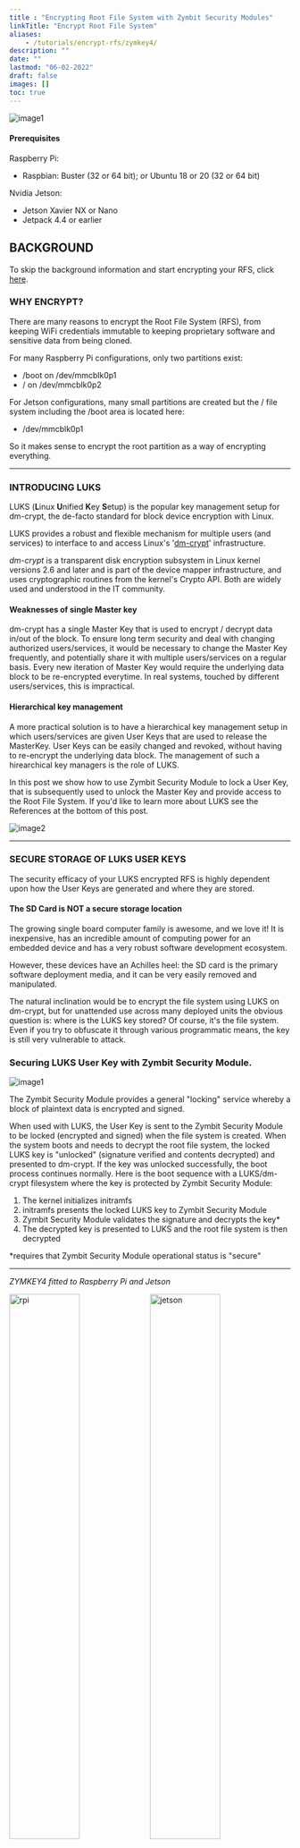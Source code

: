 ```yaml
---
title : "Encrypting Root File System with Zymbit Security Modules"
linkTitle: "Encrypt Root File System"
aliases:
    - /tutorials/encrypt-rfs/zymkey4/
description: ""
date: ""
lastmod: "06-02-2022"
draft: false
images: []
toc: true
---
```


![image1](erfs1.png)

#### Prerequisites

Raspberry Pi:
* Raspbian: Buster (32 or 64 bit); or Ubuntu 18 or 20 (32 or 64 bit)

Nvidia Jetson:
* Jetson Xavier NX or Nano
* Jetpack 4.4 or earlier

## **BACKGROUND** 

To skip the background information and start encrypting your RFS, click [here](#how-to-encrypt).

### WHY ENCRYPT?

There are many reasons to encrypt the Root File System (RFS), from keeping WiFi credentials immutable to keeping proprietary software and sensitive data from being cloned.

For many Raspberry Pi configurations, only two partitions exist:

* /boot   <nbsp> on    /dev/mmcblk0p1
* /          on   /dev/mmcblk0p2

For Jetson configurations, many small partitions are created but the / file system including the /boot area is located here:

* /dev/mmcblk0p1


So it makes sense to encrypt the root partition as a way of encrypting everything.


------------

### INTRODUCING LUKS

LUKS (**L**inux **U**nified **K**ey **S**etup) is the popular key management setup for dm-crypt, the de-facto standard for block device encryption with Linux.

LUKS provides a robust and flexible mechanism for multiple users (and services) to interface to and access Linux's '[dm-crypt](https://wiki.archlinux.org/index.php/dm-crypt)' infrastructure.

_dm-crypt_ is a transparent disk encryption subsystem in Linux kernel versions 2.6 and later and is part of the device mapper infrastructure, and uses cryptographic routines from the kernel's Crypto API. Both are widely used and understood in the IT community.



#### Weaknesses of single Master key
dm-crypt has a single Master Key that is used to encrypt / decrypt data in/out of the block. To ensure long term security and deal with changing authorized users/services, it would be necessary to change the Master Key frequently, and potentially share it with multiple users/services on a regular basis. Every new iteration of Master Key would require the underlying data block to be re-encrypted everytime. In real systems, touched by different users/services, this is impractical.

#### Hierarchical key management
A more practical solution is to have a hierarchical  key management setup  in which users/services are given User Keys that are used to release the MasterKey.  User Keys can be easily changed and revoked, without having to re-encrypt the underlying data block.
The management of such a hirearchical key managers is the role of LUKS.

In this post we show how to use Zymbit Security Module to lock a User Key, that is subsequently used to unlock the Master Key and provide access to the Root File System. If you'd like to learn more about LUKS see the References at the bottom of this post.

![image2](erfs2.png)

--------

### SECURE STORAGE OF LUKS USER KEYS
The security efficacy of your LUKS encrypted RFS is highly dependent upon how the User Keys are generated and where they are stored.

#### The SD Card is NOT a secure storage location

The growing single board computer family is awesome, and we love it! It is inexpensive, has an incredible amount of computing power for an embedded device and has a very robust software development ecosystem.

However, these devices have an Achilles heel: the SD card is the primary software deployment media, and it can be very easily removed and manipulated.

The natural inclination would be to encrypt the file system using LUKS on dm-crypt, but for unattended use across many deployed units the obvious question is: where is the LUKS key stored? Of course, it's the file system. Even if you try to obfuscate it through various programmatic means, the key is still very vulnerable to attack.



### Securing LUKS User Key with Zymbit Security Module.

![image1](erfs1.png)



The Zymbit Security Module provides a general "locking" service whereby a block of plaintext data is encrypted and signed.

When used with LUKS, the User Key is sent to the Zymbit Security Module to be locked (encrypted and signed) when the file system is created. When the system boots and needs to decrypt the root file system, the locked LUKS key is "unlocked" (signature verified and contents decrypted) and presented to dm-crypt. If the key was unlocked successfully, the boot process continues normally. Here is the boot sequence with a LUKS/dm-crypt filesystem where the key is protected by Zymbit Security Module:

1. The kernel initializes initramfs
2. initramfs presents the locked LUKS key to Zymbit Security Module
3. Zymbit Security Module validates the signature and decrypts the key*
4. The decrypted key is presented to LUKS and the root file system is then decrypted

*requires that Zymbit Security Module operational status is "secure"


------
_ZYMKEY4 fitted to Raspberry Pi and Jetson_

<p><img src="erfs3.png" alt="rpi" width="50%"><img src="jetson3.png" alt="jetson" width="50%"></p>

**Zymbit Security Module Authenticates Host System Before Unlocking LUKS Key**

One of the key features of Zymbit Security Module is to generate a unique Identity (ID) for the host system, based upon a fingerprint that measures specific system components. This fingerprinting process is used to "bind" together a specific Zymbit Security Module (root of trust, key store, crypto services), a specific host computer and a specific SD card. Once bound, these components form a permanent and immutable ID of the host system.

Each time the host device boots, and at random intervals thereafter, the Zymbit Security Module rechecks the ID fingerprint. If any of the system components have changed the fingerprint changes and the system is deemed to have been compromised, authentication fails and all security services are shut down.

Using this ID / Authentication feature, the Zymbit Security Module can be used to protect LUKS User Keys in unattended applications, where it might be easy to remove and copy SD card content. (The Zymbit Security Module also has other physical security features which are also used to lock/enable security services)


![image4](erfs4.png)

----------

### WHERE TO STORE YOUR LUKS ENCRYPTED RFS

LUKS is very versatile and can be applied to both SD Card and external storage media. Lets review the pros and cons of each option:
    
{{< callout warning >}}
When encrypting your rootfs, we highly recommend turning off unattended-upgrades prior to the encryption process. In some cases primarily with Ubuntu 20.04, during an update/upgrade after encryption, the update-initramfs process may fail and leave the system unable to boot.

To mitigate this issue, remove the service unattended-upgrades:

`systemctl stop unattended-upgrades`
`systemctl disable unattended-upgrade`
    
{{< /callout >}}

#### Option 1 - Convert existing SD Card to LUKS


Converting the existing root file system on the SD card still requires an external device (e.g. USB flash drive) that is used as a temporary boot root file system: this provide an easier and lower risk means to convert and copy the original contents. The external devices needs to be a little larger than the existing root file system in order to store the old file system.

**Pros:**
1. Less physical space requirements.
2. Much less power required.

**Cons:**
1. Conversion is more complex and time consuming than migrating to an external drive.
2. Data space constraints.
3. Write cycle constraints.
4. Access speed constraints.


**Process Steps:**
1. Make a tarball of the original root file system and store it on the external device
2. Copy the original root file system files to the external device to form a temporary file system
3. Boot to the temporary file system. Once booted, the temporary file system will:
* Create a LUKS key
* Lock the LUKS key with Zymbit Security Module
* Create a LUKS volume on the original root partition. The standard Jetson installation creates up to 14 partitions. In most cases, the new partition will be mmcblk0p13 or mmcblk0p15.
* Create an ext4 partition on the LUKS volume on the original root partition
* Untar the root file system tarball into the converted partition
* For Jetson users: Untar the /boot area into the original SD card partition, mmcblk0p1


#### Option 2 - Migrate existing SD card to external LUKS storage device.


The existing root file system can be migrated to an external LUKS encrypted USB flash, hard drive or SSD.

**Pros:**
1. External devices can hold much more data.
2. Migration is easier and quicker than SD card conversion method.
3. Some external devices have much faster data access than SD cards.
4. Some external devices (e.g. HDD) can tolerate many more write cycles than an SD card.

**Cons:**
1. For HDD and SSD and non-compact USB flash devices, there are additional power requirements.
2. Except for compact USB flash devices, physical space requirements also increase. This may be especially important for the Raspberry Pi Zero family.

**Process Steps:**
1. Create the LUKS key
2. Lock the LUKS key
3. Create a LUKS volume on an external USB device
4. Create an ext4 partition on the LUKS volume
5. Move the existing root file system to the LUKS volume on the external device
6. For RPi users: Boot to the new root file system and erase the previous root volume
* For Jetson users: Copy the /boot area into the original SD card partition mmcblk0p1
7. Boot to the new root file system


----------

## **HOW TO ENCRYPT**

### BUILDING YOUR LUKS ENCRYPTED RFS

#### Prerequisites
Make sure you have the Zymbit Security Module software suite already running and operational as well as bound. Instructions [here](https://docs.zymbit.com/getting-started).

##### NOTE for RPi users: For the CM4/IO Module with eMMC, additional steps are needed due to the fact that the USB 2.0 ports are disabled by default:
1. Upgrade the bootloader version: Jan. 16 2021
2. Set the boot order to allow booting off USB: 0xf15
3. Modify /boot/config.txt and add the line "otg_mode=1" under [all]. This replaces the line, "dtoverlay=dwc2,dr_mode=host" if added.


#### Option 1 - Convert existing SD Card to LUKS

To convert your root file system to LUKS/dm-crypt, you will need to connect an external USB disk (as temporary storage). As mentioned previously, this is necessary because it is not possible to encrypt the partition in place, so the external disk is needed as temporary storage and a temporary root file system while the conversion takes place. The external disk needs to be at least twice as big as the root partition. Next, run the following script:

`curl -G https://s3.amazonaws.com/zk-sw-repo/mk_encr_sd_rfs.sh | sudo bash`

For RPi users: This script is parameterized, so if you have special requirements (e.g. root file system lives on /dev/mmcblk0p4), you can invoke it in the following fashion:

`curl -G https://s3.amazonaws.com/zk-sw-repo/mk_encr_sd_rfs.sh | sudo bash -s -- -x <path to external storage device (e.g. /dev/sdX> -m <source partition number>`

In the above invocation with no parameters, the defaults are:
 1. Original root file system located on /dev/mmcblk0p2
 2. Temporary root file system/storage for original root tarball located on /dev/sda
 3. Temporary root file system takes up entirety of new device

**The very first run of this script on a new temporary external USB disk could take a long time. Also, two reboots are required before the script is complete.**

One thing to note is that, if the external storage device has an ext4 formatted partition with the original root file system partition (e.g. /dev/mmcblk0p2) on it, this script will use what is already on the external storage device to convert the SD card. This cuts down time for converting lots of device root file systems and allows the script to be used in a mass production deployment.

On a Pi3 with an attached USB SSD as the external device on a bare Jessie "full" version (~4GB), the first run of this script requires about an hour to complete the first phase. The second phase takes around 15 minutes.

The same platform with a Jessie "lite" version (~1.6GB) takes around 20 minutes for phase 1 and 5 minutes for phase 2.

For Jetson, the first run of this script can take upwards of 30 minutes to an hour to complete the first phase. The second phase takes around 15 minutes.

Based on the above, using the formatted external device to convert subsequent units should only take 15 minutes.


#### Option 2 - Migrate existing SD card to external LUKS storage device.


To migrate your root file system to an external USB device, you can run the following script:

`curl -G https://s3.amazonaws.com/zk-sw-repo/mk_encr_ext_rfs.sh | sudo bash`

This script is parameterized, so if you have special requirements, you can invoke in the following fashion:

`curl -G https://s3.amazonaws.com/zk-sw-repo/mk_encr_ext_rfs.sh | sudo bash -s -- -x <path to external storage device (e.g. /dev/sdX> -p <destination partition number -s <max size of new root partition> -m <source partition number>`


In the above invocation with no parameters, the defaults for RPi are:
 1. Original root file system located on /dev/mmcblk0p2
 2. New root file system located on /dev/sda1
 3. New root file system takes up entirety of new device
The defaults for Jetson are:
1. Original root file system located on /dev/mmcblk0p1
2. Temporary root file system/storage for original root tarball located on /dev/sda
3. Temporary root file system takes up entirety of new device

Please note that the new root file system should be at least a little larger in size than the original root partition

Running this script takes around 30-40 minutes. The Zymbit Security Module's LED flashes rapidly until the process has completed.

----------
### INTEGRATING LUKS INTO VOLUME MANUFACTURING WORKFLOW

The examples above are designed to help you get up and running with single and low volume applications.

If you require support in developing a high volume manufacturing encryption workflow then please [contact us](https://www.zymbit.com/contact-us/) to discuss our OEM engineering services.

----------
### REFERENCES

* [LUKS features - the de-facto standard in Linux Kernel.](https://wiki.archlinux.org/index.php/disk_encryption#Comparison_table)
* [Wiki overview to dm-crypt](https://en.wikipedia.org/wiki/Dm-crypt)
* [ArchLinux - adding LUKS keys to dm-crypt device encryption](https://wiki.archlinux.org/index.php/Dm-crypt/Device_encryption#Adding_LUKS_keys)

* [GitLab - LUKS and Cryptsetup - FAQ](https://gitlab.com/cryptsetup/cryptsetup/wikis/FrequentlyAskedQuestions)


* [GitLab - LUKS and Cryptsetup - open-source disk encryption](https://gitlab.com/cryptsetup/cryptsetup)

## Troubleshooting
[Troubleshooting](https://docs.zymbit.com/troubleshooting/)  
[Community](https://community.zymbit.com/)
